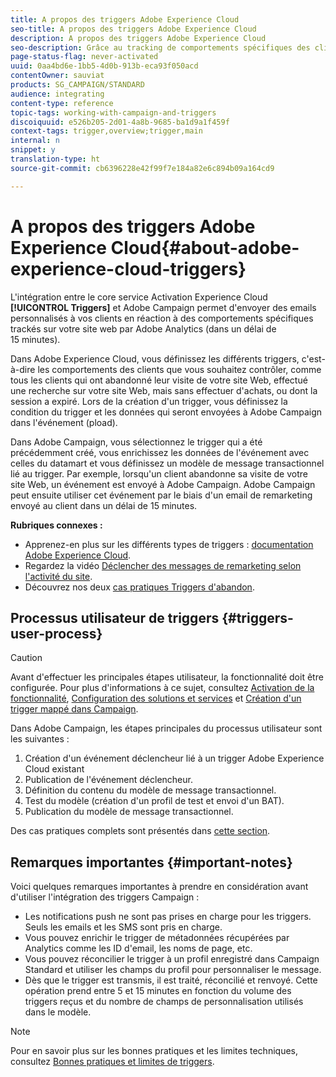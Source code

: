 ```yaml
---
title: A propos des triggers Adobe Experience Cloud
seo-title: A propos des triggers Adobe Experience Cloud
description: A propos des triggers Adobe Experience Cloud
seo-description: Grâce au tracking de comportements spécifiques des clients avec Adobe Analytics, vous pouvez maintenant leur envoyer des emails personnalisés dans Adobe Campaign.
page-status-flag: never-activated
uuid: 0aa4bd6e-1bb5-4d0b-913b-eca93f050acd
contentOwner: sauviat
products: SG_CAMPAIGN/STANDARD
audience: integrating
content-type: reference
topic-tags: working-with-campaign-and-triggers
discoiquuid: e526b205-2d01-4a8b-9685-ba1d9a1f459f
context-tags: trigger,overview;trigger,main
internal: n
snippet: y
translation-type: ht
source-git-commit: cb6396228e42f99f7e184a82e6c894b09a164cd9

---
```



# A propos des triggers Adobe Experience Cloud{#about-adobe-experience-cloud-triggers}

L'intégration entre le core service Activation Experience Cloud **[!UICONTROL Triggers]** et Adobe Campaign permet d'envoyer des emails personnalisés à vos clients en réaction à des comportements spécifiques trackés sur votre site web par Adobe Analytics (dans un délai de 15 minutes).

Dans Adobe Experience Cloud, vous définissez les différents triggers, c'est-à-dire les comportements des clients que vous souhaitez contrôler, comme tous les clients qui ont abandonné leur visite de votre site Web, effectué une recherche sur votre site Web, mais sans effectuer d'achats, ou dont la session a expiré. Lors de la création d'un trigger, vous définissez la condition du trigger et les données qui seront envoyées à Adobe Campaign dans l'événement (pload).

Dans Adobe Campaign, vous sélectionnez le trigger qui a été précédemment créé, vous enrichissez les données de l'événement avec celles du datamart et vous définissez un modèle de message transactionnel lié au trigger. Par exemple, lorsqu'un client abandonne sa visite de votre site Web, un événement est envoyé à Adobe Campaign. Adobe Campaign peut ensuite utiliser cet événement par le biais d'un email de remarketing envoyé au client dans un délai de 15 minutes.

**Rubriques connexes :**

* Apprenez-en plus sur les différents types de triggers : [documentation Adobe Experience Cloud](https://marketing.adobe.com/resources/help/fr_FR/mcloud/triggers.html).
* Regardez la vidéo [Déclencher des messages de remarketing selon l'activité du site](https://helpx.adobe.com/marketing-cloud/how-to/email-marketing.html#step-two).
* Découvrez nos deux [cas pratiques Triggers d'abandon](../../integrating/using/abandonment-triggers-use-cases.md).

## Processus utilisateur de triggers  {#triggers-user-process}

>[!CAUTION]
>
>Avant d'effectuer les principales étapes utilisateur, la fonctionnalité doit être configurée. Pour plus d'informations à ce sujet, consultez [Activation de la fonctionnalité](../../integrating/using/configuring-triggers-in-experience-cloud.md#activating-the-functionality), [Configuration des solutions et services](../../integrating/using/configuring-triggers-in-experience-cloud.md#configuring-solutions-and-services) et [Création d'un trigger mappé dans Campaign](../../integrating/using/using-triggers-in-campaign.md#creating-a-mapped-trigger-in-campaign).

Dans Adobe Campaign, les étapes principales du processus utilisateur sont les suivantes :

1. Création d'un événement déclencheur lié à un trigger Adobe Experience Cloud existant
1. Publication de l'événement déclencheur.
1. Définition du contenu du modèle de message transactionnel.
1. Test du modèle (création d'un profil de test et envoi d'un BAT).
1. Publication du modèle de message transactionnel.

Des cas pratiques complets sont présentés dans [cette section](../../integrating/using/abandonment-triggers-use-cases.md).

## Remarques importantes  {#important-notes}

Voici quelques remarques importantes à prendre en considération avant d'utiliser l'intégration des triggers Campaign :

* Les notifications push ne sont pas prises en charge pour les triggers. Seuls les emails et les SMS sont pris en charge.
* Vous pouvez enrichir le trigger de métadonnées récupérées par Analytics comme les ID d'email, les noms de page, etc.
* Vous pouvez réconcilier le trigger à un profil enregistré dans Campaign Standard et utiliser les champs du profil pour personnaliser le message.
* Dès que le trigger est transmis, il est traité, réconcilié et renvoyé. Cette opération prend entre 5 et 15 minutes en fonction du volume des triggers reçus et du nombre de champs de personnalisation utilisés dans le modèle.

>[!NOTE]
>
>Pour en savoir plus sur les bonnes pratiques et les limites techniques, consultez [Bonnes pratiques et limites de triggers](../../integrating/using/configuring-triggers-in-experience-cloud.md#triggers-best-practices-and-limitations).

